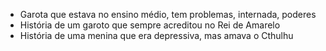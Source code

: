 -   Garota que estava no ensino médio, tem problemas, internada, poderes
-   História de um garoto que sempre acreditou no Rei de Amarelo
-   História de uma menina que era depressiva, mas amava o Cthulhu
